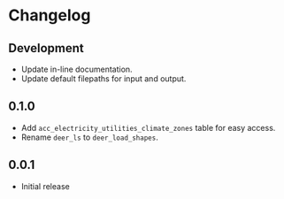 Changelog
=========

Development
-----------

* Update in-line documentation.
* Update default filepaths for input and output.

0.1.0
-----

* Add `acc_electricity_utilities_climate_zones` table for easy access.
* Rename `deer_ls` to `deer_load_shapes`.

0.0.1
-----

* Initial release
